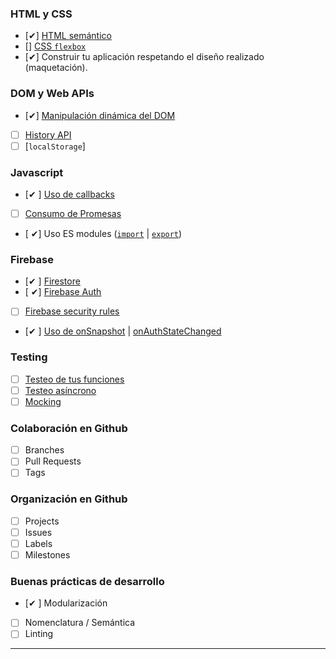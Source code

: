 

### HTML y CSS

* [✔] [HTML semántico](https://developer.mozilla.org/en-US/docs/Glossary/Semantics#Semantics_in_HTML)
* [] [CSS `flexbox`](https://css-tricks.com/snippets/css/a-guide-to-flexbox/)
* [✔] Construir tu aplicación respetando el diseño realizado (maquetación).

### DOM y Web APIs

* [✔] [Manipulación dinámica del DOM](https://developer.mozilla.org/es/docs/Referencia_DOM_de_Gecko/Introducci%C3%B3n)
* [ ] [History API](https://developer.mozilla.org/es/docs/DOM/Manipulando_el_historial_del_navegador)
* [ ] [`localStorage`]

### Javascript

* [✔ ] [Uso de callbacks](https://developer.mozilla.org/es/docs/Glossary/Callback_function)
* [ ] [Consumo de Promesas](https://scotch.io/tutorials/javascript-promises-for-dummies#toc-consuming-promises)
* [ ✔] Uso ES modules
([`import`](https://developer.mozilla.org/en-US/docs/Web/JavaScript/Reference/Statements/import)
| [`export`](https://developer.mozilla.org/en-US/docs/Web/JavaScript/Reference/Statements/export))

### Firebase

* [✔ ] [Firestore](https://firebase.google.com/docs/firestore)
* [ ✔] [Firebase Auth](https://firebase.google.com/docs/auth/web/start)
* [ ] [Firebase security rules](https://firebase.google.com/docs/rules)
* [✔ ] [Uso de onSnapshot](https://firebase.google.com/docs/firestore/query-data/listen)
| [onAuthStateChanged](https://firebase.google.com/docs/auth/web/start#set_an_authentication_state_observer_and_get_user_data)

### Testing

* [ ] [Testeo de tus funciones](https://jestjs.io/docs/es-ES/getting-started)
* [ ] [Testeo asíncrono](https://jestjs.io/docs/es-ES/asynchronous)
* [ ] [Mocking](https://jestjs.io/docs/es-ES/manual-mocks)

### Colaboración en Github

* [ ] Branches
* [ ] Pull Requests
* [ ] Tags

### Organización en Github

* [ ] Projects
* [ ] Issues
* [ ] Labels
* [ ] Milestones

### Buenas prácticas de desarrollo

* [✔ ] Modularización
* [ ] Nomenclatura / Semántica
* [ ] Linting

***


